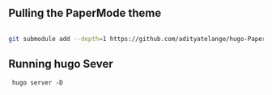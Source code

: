 ## Pulling the PaperMode theme 

```bash

git submodule add --depth=1 https://github.com/adityatelange/hugo-PaperMod.git themes/PaperMod

```

## Running hugo Sever 




```
 hugo server -D
```
